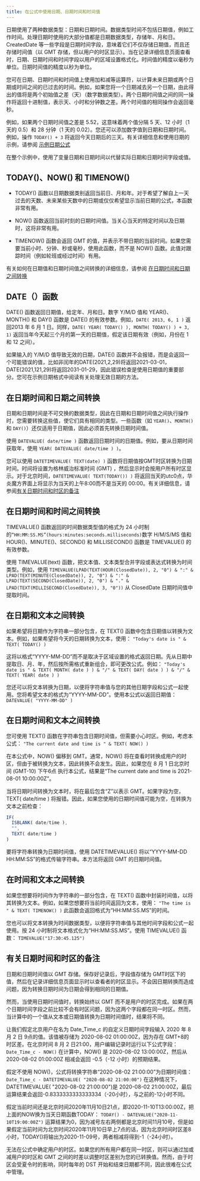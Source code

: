 ```yaml
---
title: 在公式中使用日期、日期时间和时间值
---
```


日期使用了两种数据类型：日期和日期时间。数据类型时间不包括日期值，例如工作时间。处理日期时使用的大部分值都是日期数据类型，存储年、月和日。CreatedDate 等一些字段是日期时间字段，意味着它们不仅存储日期值，而且还存储时间值（以 GMT 存储，但以用户的时区显示）。当在记录详细信息页面查看时，日期、日期时间和时间字段以用户的区域设置格式化。时间值的精度以毫秒为单位。日期时间值的精度以秒为单位。

您可在日期、日期时间和时间值上使用加和减等运算符，以计算未来日期或两个日期或时间之间的已过去的时间。例如，如果您将一个日期减去另一个日期，由此得出的值将是两个初始值之差（天）（数字数据类型）。两个日期时间值之间的同一操作将返回十进制值，表示天、小时和分钟数之差。两个时间值的相同操作会返回毫秒。

例如，如果两个日期时间值之差是 5.52，这意味着两个值分隔 5 天、12 小时（1 天的 0.5）和 28 分钟（1 天的 0.02）。您还可以添加数字值到日期和日期时间。例如，操作 `TODAY() + 3` 将返回今天日期后的三天。有关详细信息和使用日期的示例，请参阅 [示例日期公式](url)

在整个示例中，使用了变量日期和日期时间以代替实际日期和日期时间字段或值。

## TODAY()、NOW() 和 TIMENOW()

- TODAY() 函数以日期数据类别返回当前日、月和年。对于希望了解自上一天过去的天数、未来某些天数中的日期或仅仅希望显示当前日期的公式，本函数非常有用。

- NOW() 函数返回当前时刻的日期时间值。当关心当天的特定时间以及日期时，这将非常有用。

- TIMENOW() 函数会返回 GMT 的值，并表示不带日期的当前时间。如果您需要当前小时、分钟、秒或毫秒，使用此函数，而不是 NOW() 函数。此值对跟踪时间（例如轮班或经过时间）有用。

有关如何在日期值和日期时间值之间转换的详细信息，请参阅 [在日期时间和日期之间转换](#在日期时间和日期之间转换)

## DATE（）函数

DATE() 函数返回日期值，给定年、月和日。数字 Y/M/D 值和 YEAR()、MONTH() 和 DAY() 函数是 DATE() 的有效参数。例如，`DATE( 2013, 6, 1 )` 返回2013 年 6 月 1 日。同样，`DATE( YEAR( TODAY() ), MONTH( TODAY() ) + 3, 1)` 返回当年今天起三个月的第一天的日期值，假定该日期有效（例如，月份在 1 和 12 之间）。

如果输入的 Y/M/D 值导致无效的日期，DATE() 函数并不会报错，而是会返回一个可能错误的值，比如非闰年的DATE(2021,2,29)将返回2021-03-01，DATE(2021,121,29)将返回2031-01-29，因此错误检查是使用日期值的重要部分。您可在示例日期格式中阅读有关处理无效日期的方法。

## 在日期时间和日期之间转换

日期和日期时间是不可交换的数据类型，因此在日期和日期时间值之间执行操作时，您需要转换这些值，使它们具有相同的类型。一些函数（如 `YEAR()`、`MONTH()` 和 `DAY()`）还仅适用于日期值，因此必须首先转换日期时间值。

使用 `DATEVALUE( date/time )` 函数返回日期时间的日期值。例如，要从日期时间获取年，使用 `YEAR( DATEVALUE( date/time ) )`。

您可以使用 `DATETIMEVALUE( TEXT(date) )` 函数将日期值按GMT时区转换为日期时间。时间将设置为格林威治标准时间 (GMT) ，然后显示时会按用户所有时区显示。对于北京时间，`DATETIMEVALUE( TEXT(TODAY()) )` 将返回当天的utc0点，华炎魔方界面上将显示为当天的上午8:00而不是当天的 00:00。有关详细信息，请参阅[有关日期时间和时区的备注](#有关日期时间和时区的备注)

## 在日期时间和时间之间转换

TIMEVALUE() 函数返回的时间数据类型值的格式为 24 小时制的`“HH:MM:SS.MS”(hours:minutes:seconds.milliseconds)`数字 H/M/S/MS 值和 HOUR()、MINUTE()、SECOND() 和 MILLISECOND() 函数是 TIMEVALUE() 的有效参数。

使用 TIMEVALUE(text) 函数，把文本值、文本类型合并字段或表达式转换为时间类型。例如，使用 `TIMEVALUE(LPAD(TEXT(HOUR(ClosedDate)), 2, "0") & ":" & LPAD(TEXT(MINUTE(ClosedDate)), 2, "0") & ":" & LPAD(TEXT(SECOND(ClosedDate)), 2, "0") & "." & LPAD(TEXT(MILLISECOND(ClosedDate)), 3, "0"))` 从 ClosedDate 日期时间值中提取时间。

## 在日期和文本之间转换

如果希望将日期作为字符串一部分包含，在 TEXT() 函数中包含日期值以转换为文本。例如，如果希望将今天的日期转换为文本，使用：
`"Today's date is " & TEXT( TODAY() )`

这将以格式“YYYY-MM-DD”而不是取决于区域设置的格式返回日期。先从日期中提取日、月、年，然后按所需格式重新组合，即可更改公式。例如：
`"Today's date is " & TEXT( MONTH( date ) ) & "/" & TEXT( DAY( date ) ) & "/" & TEXT( YEAR( date ) )`

您还可以将文本转换为日期，以便将字符串值与您的其他日期字段和公式一起使用。您将希望文本的格式为“YYYY-MM-DD”。使用本公式以返回日期值：
`DATEVALUE( "YYYY-MM-DD" )`

## 在日期时间和文本之间转换

您可使用 TEXT() 函数在字符串包含日期时间值，但需要小心时区。例如，考虑本公式：
`"The current date and time is " & TEXT( NOW() )`

在本公式中，NOW() 偏移到 GMT。通常，NOW() 将在查看时转换成用户的时区，但由于被转换为文本，因此转换不会发生。因此，如果您在 8 月 1 日北京时间 (GMT-10) 下午6点 执行本公式，结果是“The current date and time is 2021-08-01 10:00:00Z”。

当将日期时间转换为文本时，将在最后包含“Z”以表示 GMT。如果字段为空，TEXT( date/time ) 将报错。因此，如果您使用的日期时间值可能为空，在转换为文本之前检查：

```js
IF(
  ISBLANK( date/time ),
  "",
  TEXT( date/time )
)
```

要将字符串转换为日期时间值，使用 DATETIMEVALUE() 将以“YYYY-MM-DD HH:MM:SS”的格式传输字符串。本方法将返回 GMT 的日期时间值。

## 在时间和文本之间转换

如果您想要将时间作为字符串的一部分包含，在 TEXT() 函数中封装时间值，以将其转换为文本。例如，如果您想要将当前时间返回为文本，使用：
`"The time is " & TEXT( TIMENOW() )`
此函数会返回格式为“HH:MM:SS.MS”的时间。

您也可以将文本转换为时间数据类型，以便将字符串值与其他时间字段和公式一起使用。按 24 小时制将文本格式化为“HH:MM:SS.MS”。使用 TIMEVALUE() 函数：
`TIMEVALUE("17:30:45.125")`

## 有关日期时间和时区的备注

日期和日期时间值以 GMT 存储。保存好记录后，字段值存储为 GMT时区下的值，然后在记录详细信息页面显示时以查看者的时区显示。不会因日期转换而造成问题，因为转换日期时间为日期会得到相同的日期值。

然而，当使用日期时间值时，转换始终以 GMT 而不是用户的时区完成。如果在两个日期时间字段之前比较不会有时区问题，因为这两个字段都在同一时区。然而，当计算中的一个值从文本或日期值转换为日期时间值时，结果将不同。

让我们假定北京用户在名为 Date_Time_c 的自定义日期时间字段输入 2020 年 8 月 2 日 9点的值。该值被存储为 2020-08-02 01:00:00Z，因为存在 GMT+8的时区差。在北京时间 8 月 2 日21:00，用户编辑记录时运行以下公式字段：
`Date_Time_c - NOW()`
在计算中，NOW() 是 2020-08-02 13:00:00Z，然后从 2020-08-02 01:00:00Z 相减会返回 -0.5（-12 小时）的预期结果。

假定不使用 NOW()，公式将转换字符串“2020-08-02 21:00:00”为日期时间值：
`Date_Time_c - DATETIMEVALUE( "2020-08-02 21:00:00")`
在这种情况下，DATETIMEVALUE( "2020-08-02 21:00:00")是 2020-08-02 21:00:00Z，最后运算结果会返回-0.8333333333333334（-20小时），与之前的-12小时不同。

假定当前时间还是北京时间2020年11月10日21点，即2020-11-10T13:00:00Z，把上面的NOW换为当天日期函数TODAY：
`TODAY() - DATEVALUE("2020-11-10T19:00:00Z")`
运算结果为0，因为减号左右两侧都是北京时间11月10号，但是如果假定当前时间为北京时间2020年11月10日早上7点的话，因为北京时间时区差8小时，TODAY()将输出为2020-11-09号，两者相减将得到-1（-24小时）。

无法在公式中确定用户的时区。如果您的所有用户都在同一时区，则可以通过加或减用户的时区和 GMT 之间的时差以调整时区差别为您的已转换值。然而，由于时区会受夏令时的影响，同时每年的 DST 开始和结束日期都不同，因此很难在公式中管理。
